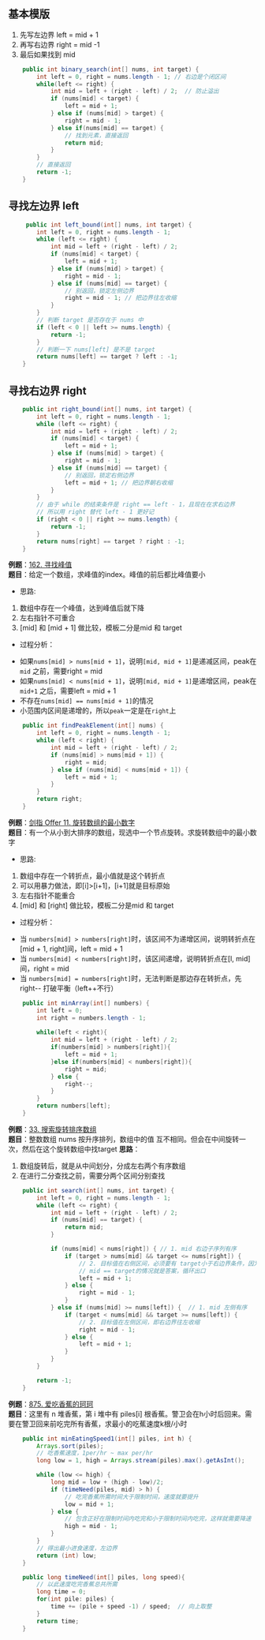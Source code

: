 ## 基本模版
1.   先写左边界 left = mid + 1
2.   再写右边界 right = mid -1
3.   最后如果找到 mid
```java
    public int binary_search(int[] nums, int target) {
        int left = 0, right = nums.length - 1; // 右边是个闭区间
        while(left <= right) {
            int mid = left + (right - left) / 2;  // 防止溢出
            if (nums[mid] < target) {
                left = mid + 1;
            } else if (nums[mid] > target) {
                right = mid - 1;
            } else if(nums[mid] == target) {
                // 找到元素，直接返回
                return mid;
            }
        }
        // 直接返回
        return -1;
    }
```

## 寻找左边界 left
```java
     public int left_bound(int[] nums, int target) {
        int left = 0, right = nums.length - 1;
        while (left <= right) {
            int mid = left + (right - left) / 2;
            if (nums[mid] < target) {
                left = mid + 1;
            } else if (nums[mid] > target) {
                right = mid - 1;
            } else if (nums[mid] == target) {
                // 别返回，锁定左侧边界
                right = mid - 1; // 把边界往左收缩
            }
        }
        // 判断 target 是否存在于 nums 中
        if (left < 0 || left >= nums.length) {
            return -1;
        }
        // 判断一下 nums[left] 是不是 target
        return nums[left] == target ? left : -1;
    }
```
    
## 寻找右边界 right
```java
    public int right_bound(int[] nums, int target) {
        int left = 0, right = nums.length - 1;
        while (left <= right) {
            int mid = left + (right - left) / 2;
            if (nums[mid] < target) {
                left = mid + 1;
            } else if (nums[mid] > target) {
                right = mid - 1;
            } else if (nums[mid] == target) {
                // 别返回，锁定右侧边界
                left = mid + 1; // 把边界朝右收缩
            }
        }
        // 由于 while 的结束条件是 right == left - 1，且现在在求右边界
        // 所以用 right 替代 left - 1 更好记
        if (right < 0 || right >= nums.length) {
            return -1;
        }
        return nums[right] == target ? right : -1;
    }
```

**例题**：[162. 寻找峰值](https://leetcode.cn/problems/find-peak-element/)<br>
**题目**：给定一个数组，求峰值的index。峰值的前后都比峰值要小

- 思路:
1. 数组中存在一个峰值，达到峰值后就下降
2. 左右指针不可重合
3. [mid] 和 [mid + 1] 做比较，模板二分是mid 和 target

- 过程分析：
* 如果`nums[mid] > nums[mid + 1]`，说明`[mid, mid + 1]`是递减区间，peak在 `mid` 之前，需要right = mid
* 如果`nums[mid] < nums[mid + 1]`，说明`[mid, mid + 1]`是递增区间，peak在 `mid+1` 之后，需要left = mid + 1
* 不存在`nums[mid] == nums[mid + 1]`的情况
* 小范围内区间是递增的，所以`peak`一定是在`right`上
```java
    public int findPeakElement(int[] nums) {
        int left = 0, right = nums.length - 1;
        while (left < right) {
            int mid = left + (right - left) / 2;
            if (nums[mid] > nums[mid + 1]) {
                right = mid; 
            } else if (nums[mid] < nums[mid + 1]) {
                left = mid + 1; 
            }
        }
        return right;
    }
```

**例题**：[剑指 Offer 11. 旋转数组的最小数字](https://leetcode.cn/problems/xuan-zhuan-shu-zu-de-zui-xiao-shu-zi-lcof/)<br>
**题目**：有一个从小到大排序的数组，现选中一个节点旋转。求旋转数组中的最小数字

- 思路:
1. 数组中存在一个转折点，最小值就是这个转折点
2. 可以用暴力做法，即[i]>[i+1]，[i+1]就是目标原始
3. 左右指针不能重合
4. [mid] 和 [right] 做比较，模板二分是mid 和 target

- 过程分析：
* 当 `numbers[mid] > numbers[right]`时，该区间不为递增区间，说明转折点在[mid + 1, right]间，left = mid + 1
* 当 `numbers[mid] < numbers[right]`时，该区间递增，说明转折点在[l, mid]间，right = mid
* 当 `numbers[mid] = numbers[right]`时，无法判断是那边存在转折点，先right-- 打破平衡（left++不行）
```java
    public int minArray(int[] numbers) {
        int left = 0;
        int right = numbers.length - 1;
    
        while(left < right){
            int mid = left + (right - left) / 2;
            if(numbers[mid] > numbers[right]){
                left = mid + 1;
            }else if(numbers[mid] < numbers[right]){
                right = mid;
            } else {
                right--;
            }
        }
        return numbers[left];
    }
```


**例题**：[33. 搜索旋转排序数组](https://leetcode.cn/problems/search-in-rotated-sorted-array/)<br>
**题目**：整数数组 nums 按升序排列，数组中的值 互不相同。但会在中间旋转一次，然后在这个旋转数组中找target
**思路**：
1. 数组旋转后，就是从中间划分，分成左右两个有序数组
2. 在进行二分查找之前，需要分两个区间分别查找
```java
    public int search(int[] nums, int target) {
        int left = 0, right = nums.length - 1;
        while (left <= right) {
            int mid = left + (right - left) / 2;
            if (nums[mid] == target) {
                return mid;
            }

            if (nums[mid] < nums[right]) { // 1. mid 右边子序列有序
                if (target > nums[mid] && target <= nums[right]) {
                    // 2. 目标值在右侧区间，必须要有 target小于右边界条件，因为左侧子序列有可能更大
                    // mid == target的情况就是答案，循环出口
                    left = mid + 1;
                } else {
                    right = mid - 1;
                }
            } else if (nums[mid] >= nums[left]) {  // 1. mid 左侧有序
                if (target < nums[mid] && target >= nums[left]) {
                    // 2. 目标值在左侧区间，即右边界往左收缩
                    right = mid - 1;
                } else {
                    left = mid + 1;
                }
            }
        }

        return -1;
    }
```

**例题**：[875. 爱吃香蕉的珂珂](https://leetcode.cn/problems/koko-eating-bananas/)<br>
**题目**：这里有 n 堆香蕉，第 i 堆中有 piles[i] 根香蕉。警卫会在h小时后回来。需要在警卫回来前吃完所有香蕉，求最小的吃蕉速度k根/小时
```java
    public int minEatingSpeed1(int[] piles, int h) {
        Arrays.sort(piles);
        // 吃香蕉速度，1per/hr ~ max per/hr
        long low = 1, high = Arrays.stream(piles).max().getAsInt();

        while (low <= high) {
            long mid = low + (high - low)/2;
            if (timeNeed(piles, mid) > h) {
                // 吃完香蕉所需时间大于限制时间，速度就要提升
                low = mid + 1;
            } else {
                // 包含正好在限制时间内吃完和小于限制时间内吃完，这样就需要降速
                high = mid - 1;
            }
        }
        // 得出最小进食速度，左边界
        return (int) low;
    }

    public long timeNeed(int[] piles, long speed){
        // 以此速度吃完香蕉总共所需
        long time = 0;
        for(int pile: piles) {
            time += (pile + speed -1) / speed;  // 向上取整
        }
        return time;
    }
```
